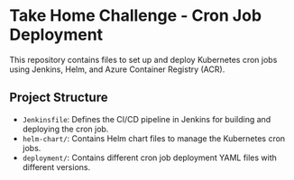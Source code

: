 # Take Home Challenge - Cron Job Deployment

This repository contains files to set up and deploy Kubernetes cron jobs using Jenkins, Helm, and Azure Container Registry (ACR).

## Project Structure

- `Jenkinsfile`: Defines the CI/CD pipeline in Jenkins for building and deploying the cron job.
- `helm-chart/`: Contains Helm chart files to manage the Kubernetes cron jobs.
- `deployment/`: Contains different cron job deployment YAML files with different versions.

